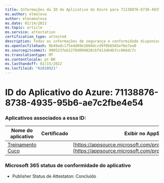 ```yaml
---
title: Informações da ID do Aplicativo do Azure para 71138876-8738-4935-95b6-ae7c2fbe4e54
ms.author: elmalova
author: elenamalova
ms.date: 02/14/2022
ms.topic: article
ms.service: attestation
certification_type: attested
description: Todas as informações de segurança e conformidade disponíveis para 71138876-8738-4935-95b6-ae7c2fbe4e54.
ms.openlocfilehash: 8b49adc175e4d09e1604dccd9f0b6565ef8e7ea0
ms.sourcegitcommit: 9905237eb3270d099820cbf413d64b7cc066dc7c
ms.translationtype: MT
ms.contentlocale: pt-BR
ms.lasthandoff: 02/15/2022
ms.locfileid: "62810921"
---
```

# <a name="azure-app-id-71138876-8738-4935-95b6-ae7c2fbe4e54"></a>ID do Aplicativo do Azure: 71138876-8738-4935-95b6-ae7c2fbe4e54


### <a name="apps-associated-with-this-id"></a>Aplicativos associados a essa ID:
| **Nome do aplicativo** | **Certificado** | **Exibir no AppSource** |
|--------------|---------------|-----------------------|
| [Treinamento Cuco](https://docs.microsoft.com/microsoft-365-app-certification/forward/WA200002750) |  | [https://appsource.microsoft.com/product/office/WA200002750](https://appsource.microsoft.com/product/office/WA200002750) |

### <a name="microsoft-365-app-compliance-status"></a>Microsoft 365 status de conformidade do aplicativo
- Publisher Status de Attestaton: Concluído
